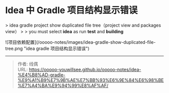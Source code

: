 # Idea 中 Gradle 项目结构显示错误


&gt; idea gradle project show duplicated file tree（project view and packages view）
&gt; 
&gt; you must select **idea** as run **test** and **building**

![项目依赖配置](/ooooo-notes/images/idea-gradle-show-duplicated-file-tree.png &#34;idea 
gradle 项目结构显示错误&#34;)


---

> 作者: 线偶  
> URL: https://ooooo-youwillsee.github.io/ooooo-notes/idea-%E4%B8%AD-gradle-%E9%A1%B9%E7%9B%AE%E7%BB%93%E6%9E%84%E6%98%BE%E7%A4%BA%E9%94%99%E8%AF%AF/  

